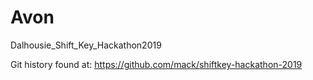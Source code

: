 # Avon
Dalhousie_Shift_Key_Hackathon2019


Git history found at: https://github.com/mack/shiftkey-hackathon-2019

